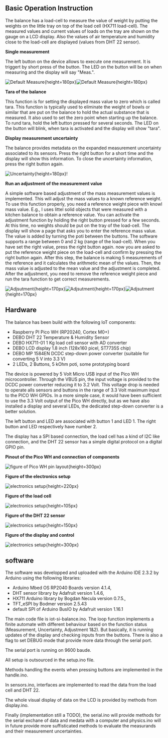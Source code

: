 ## Basic Operation Instruction

The balance has a load-cell to measure the value of weight by putting the weights on the little tray on top of the load cell (HX711 load-cell). The measured values and current values of loads on the tray are shown on the gauge on a LCD display. Also the values of air temperature and humidity close to the load-cell are displayed (values from DHT 22 sensor). 

**Single measurement**

The left button on the device allows to execute one measurement. It is triggert by short press of the button. The LED on the button will be on when measuring and the display will say "Meas.". 

![Default Measure](figures/03-default.JPG){height=180px}![Default Measure](figures/05-display-default.JPG){height=180px}

**Tara of the balance**

This function is for setting the displayed mass value to zero which is called tara. This function is typically used to eliminate the weight of bowls or similar that are put on the balance to hold the actual substance that is measured. It also used to set the zero point when starting up the balance. To rund tara, hold the left button pressed for several seconds. The LED on the button will blink, when tara is activated and the display will show "tara".

**Display measurement uncertainty**

The balance provides metadata on the expanded measurement uncertainty associated to its sensors. Press the right button for a short time and the display will show this information. To close the uncertainty information, press the right button again.

![Uncertainty](figures/04-measurement-uncertainty.JPG){height=180px}!

**Run an adjustment of the measurement value**

A simple software based adjustment of the mass measurement values is implemented. This will adjust the mass values to a known reference weight. To use this function properly, you need a reference weight piece with knowl mass value. E.g., I uses littel solid objects that were measured with a kitchen balance to obtain a reference value. 
You can activate the adjustment function by holding the right button pressed for a few seconds. At this time, no weights should be put on the tray of the load-cell. The display will show a page that asks you to enter the reference mass value. The value is added by turning the poti between the buttons. The software supports a range between 0 and 2 kg (range of the load-cell). When you have set the right value, press the right button again. now you are asked to put the reference weight piece on the load-cell and confirm by pressing the right button again. After this step, the balance is making 5 measurements of the reference and it calculates the arithmetic mean of the values. Then, the mass value is adjusted to the mean value and the adjustment is completed. After the adjustment, you need to remove the reference weight piece and run the tara function to get correct measurements. 

![Adjsutment](figures/06-display-adjustment-set-weight.JPG){height=170px}![Adjsutment](figures/07-display-adjustment-put-weight-on-balance.JPG){height=170px}![Adjsutment](figures/08-display-rund-adjustment-measures.JPG){height=170px}

## Hardware

The balance has been build with the following IoT components:
- Raspberry PI Pico WH (RP20240, Cortex M0+)
- DEBO DHT 22 Temperature & Humidity Sensor
- DEBO HX711-01 1 Kg load cell sensor with AD converter
- DEBO LCD display 1.8 inch (128x160 picel, ST7735S chip)
- DEBO MP 1584EN DCDC step-down power converter (suitable for converting 5 V into 3.3 V)
- 2 LEDs, 2 Buttons, 5 kOhm poti, some prototyping board

The device is powered by 5 Volt Micro USB input of the Pico WH microcontroller. Through the VBUS pin, the input voltage is provided to the DCDC power converter reducing it to 3.2 Volt. This voltage drop is needed to operate alls sensors and buttons in the range of 3.3 Volt maximum input to the PICO WH GPIOs. In a more simple case, it would have been sufficient to use the 3.3 Volt output of the Pico WH directly, but as we have also installed a display and several LEDs, the dedicated step-down converter is a better solution.

The left button and LED are associated with button 1 and LED 1. The right button and LED respectively have number 2.

The display has a SPI based connection, the load cell has a kind of I2C like connection, and the DHT 22 sensor has a simple digital protocol on a digital GPIO pin.

**Pinout of the Pico WH and connection of components**

![figure of Pico WH pin layout](figures/12-pico-pin-layout.PNG){height=300px}

**Figure of the electronics setup**

![electronics setup](figures/09-detail-electronics.JPG){height=220px}

**Figure of the load cell**

![electronics setup](figures/10-detail-load-cell.JPG){height=105px}

**Figure of the DHT 22 sensor**

![electronics setup](figures/11-detail-sensors.JPG){height=150px}

**Figure of the display and control**

![electronics setup](figures/05-display-default.JPG){height=300px}


## software

The software was developped and uploaded with the Arduino IDE 2.3.2 by Arduino using the following libraries:

- Arduino Mbed OS RP2040 Boards version 4.1.4,
- DHT sensor library by Adafruit version 1.4.6,
- HX711 Arduino library by Bogdan Necula version 0.7.5.,
- TFT_eSPI by Bodmer version 2.5.43
- default SPI of Arduino BusIO by Adafruit version 1.16.1

The main code file is iot-si-balance.ino. The loop function implements a finite automate with different behaviour based on the function status (Measurement, Uncertainty, Adjustment 1&2). But basically, it is running updates of the display and checking inputs from the buttons. There is also a flag to set DEBUG mode that provide more data through the serial port. 

The serial port is running on 9600 baude.

All setup is outsourced in the setup.ino file.

Methods handling the events when pressing buttons are implemented in the handle.ino.

In sensors.ino, interfaces are implemented to read the data from the load cell and DHT 22.

The whole visual display of data on the LCD is provided by methods from display.ino.

Finally (implementation still a TODO), the serial.ino will provide methods for the serial exchane of data and medata with a computer and physics.ino will in future provide more suffisticated methods to evaluate the measurands and their measurement uncertainties.


